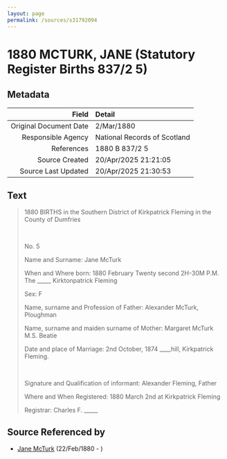 ```yaml
---
layout: page
permalink: /sources/s31792094
---
```


# 1880 MCTURK, JANE (Statutory Register Births 837/2 5)

## Metadata

Field | Detail
---:|:---
Original Document Date | 2/Mar/1880
Responsible Agency | National Records of Scotland
References | 1880 B 837/2 5
Source Created | 20/Apr/2025 21:21:05
Source Last Updated | 20/Apr/2025 21:30:53

## Text

> 1880 BIRTHS in the Southern District of Kirkpatrick Fleming in the County of Dumfries
>
> <br/>
>
> No. 5
>
> Name and Surname: Jane McTurk
>
> When and Where born: 1880 February Twenty second 2H-30M P.M. The _____ Kirktonpatrick Fleming
>
> Sex: F
>
> Name, surname and Profession of Father: Alexander McTurk, Ploughman
>
> Name, surname and maiden surname of Mother: Margaret McTurk M.S. Beatie
>
> Date and place of Marriage: 2nd October, 1874 ____hill, Kirkpatrick Fleming.
>
> <br/>
>
> Signature and Qualification of informant: Alexander Fleming, Father
>
> Where and When Registered: 1880 March 2nd at Kirkpatrick Fleming
>
> Registrar: Charles F. _____
>

## Source Referenced by

* [Jane McTurk](../people/@18380667@-jane-mcturk-b1880-2-22-d.md) (22/Feb/1880 - )
